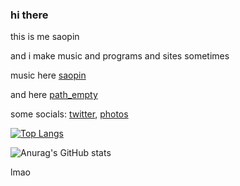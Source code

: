 ### hi there 

this is me saopin 

and i make music and programs and sites sometimes

music here [saopin](https://soundcloud.com/saopin)

and here [path_empty](https://soundcloud.com/path-empty)

some socials: [twitter](https://twitter.com/saopinmusic),
              [photos](https://www.instagram.com/disaopin/)               
              
[![Top Langs](https://github-readme-stats.vercel.app/api/top-langs/?username=saopinweb&layout=compact&theme=dark)](https://github.com/anuraghazra/github-readme-stats)

![Anurag's GitHub stats](https://github-readme-stats.vercel.app/api?username=saopinweb&show_icons=true&theme=dark)

lmao
